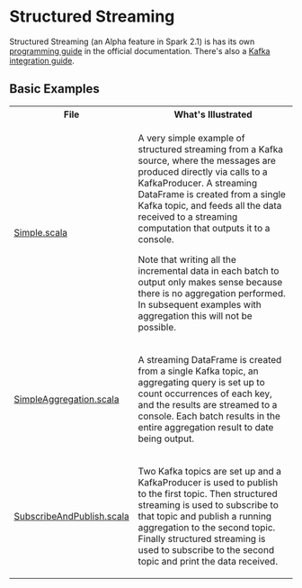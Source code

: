 # Structured Streaming

Structured Streaming (an Alpha feature in Spark 2.1) is has its own
[programming guide](https://spark.apache.org/docs/latest/structured-streaming-programming-guide.html)
in the official documentation. There's also a [Kafka integration guide](https://spark.apache.org/docs/latest/structured-streaming-kafka-integration.html).

## Basic Examples

<table>
<tr><th>File</th><th>What's Illustrated</th></tr>
<tr>
<td><a href="src/main/scala/structured/Simple.scala">Simple.scala</a></td>
<td>
<p>A very simple example of structured streaming from a Kafka source, where the messages
are produced directly via calls to a KafkaProducer. A streaming DataFrame is created from a
single Kafka topic, and feeds all the data received to a streaming computation that outputs it to a console.</p>
<p>Note that writing all the incremental data in each batch to output only makes sense because there is no
aggregation performed. In subsequent examples with aggregation this will not be possible.</p>
</td>
</tr>
<tr>
<td><a href="src/main/scala/structured/SimpleAggregation.scala">SimpleAggregation.scala</a></td>
<td>
<p>A streaming DataFrame is created from a single Kafka topic, an aggregating query is set up to count
occurrences of each key, and the results are streamed to a console. Each batch results in the entire
aggregation result to date being output.</p>
</td>
</tr>
<tr>
<td><a href="src/main/scala/structured/SubscribeAndPublish.scala">SubscribeAndPublish.scala</a></td>
<td>
<p>Two Kafka topics are set up and a KafkaProducer is used to publish to the first topic.
Then structured streaming is used to subscribe to that topic and publish a running aggregation to the
second topic. Finally structured streaming is used to subscribe to the second topic and print the data received.
</p>
</td>
</tr>

</table>

